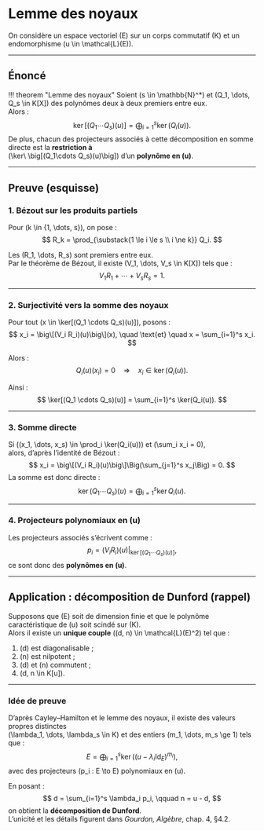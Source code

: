# Lemme des noyaux

On considère un espace vectoriel \(E\) sur un corps commutatif \(K\) et un endomorphisme \(u \in \mathcal{L}(E)\).

---

## Énoncé

!!! theorem "Lemme des noyaux"
    Soient \(s \in \mathbb{N}^*\) et \(Q_1, \dots, Q_s \in K[X]\) des polynômes deux à deux premiers entre eux.  
    Alors :
    $$
    \ker\big[(Q_1 \cdots Q_s)(u)\big] = \bigoplus_{i=1}^s \ker\big(Q_i(u)\big).
    $$
    De plus, chacun des projecteurs associés à cette décomposition en somme directe est la **restriction à**  
    \(\ker\ \big[(Q_1\cdots Q_s)(u)\big]\) d’un **polynôme en \(u\)**.

---

## Preuve (esquisse)

### 1. Bézout sur les produits partiels

Pour \(k \in \{1, \dots, s\}\), on pose :
$$
R_k = \prod_{\substack{1 \le i \le s \\ i \ne k}} Q_i.
$$

Les \(R_1, \dots, R_s\) sont premiers entre eux.  
Par le théorème de Bézout, il existe \(V_1, \dots, V_s \in K[X]\) tels que :
$$
V_1 R_1 + \cdots + V_s R_s = 1.
$$

---

### 2. Surjectivité vers la somme des noyaux

Pour tout \(x \in \ker[(Q_1 \cdots Q_s)(u)]\), posons :
$$
x_i = \big\[(V_i R_i)(u)\big\](x), \quad \text{et} \quad x = \sum_{i=1}^s x_i.
$$

Alors :
$$
Q_i(u)(x_i) = 0 \quad \Rightarrow \quad x_i \in \ker(Q_i(u)).
$$

Ainsi :
$$
\ker[(Q_1 \cdots Q_s)(u)] = \sum_{i=1}^s \ker(Q_i(u)).
$$

---

### 3. Somme directe

Si \((x_1, \dots, x_s) \in \prod_i \ker(Q_i(u))\) et \(\sum_i x_i = 0\),  
alors, d’après l’identité de Bézout :
$$
x_i = \big\[(V_i R_i)(u)\big\]\Big(\sum_{j=1}^s x_j\Big) = 0.
$$
La somme est donc directe :
$$
\ker (Q_1 \cdots Q_s)(u) = \bigoplus_{i=1}^s \ker Q_i(u).
$$

---

### 4. Projecteurs polynomiaux en \(u\)

Les projecteurs associés s’écrivent comme :
$$
p_i = (V_i R_i)(u) \big|_{\ker[(Q_1 \cdots Q_s)(u)]},
$$
ce sont donc des **polynômes en \(u\)**.

---

## Application : décomposition de Dunford (rappel)

Supposons que \(E\) soit de dimension finie et que le polynôme caractéristique de \(u\) soit scindé sur \(K\).  
Alors il existe un **unique couple** \((d, n) \in \mathcal{L}(E)^2\) tel que :

1. \(d\) est diagonalisable ;  
2. \(n\) est nilpotent ;  
3. \(d\) et \(n\) commutent ;  
4. \(d, n \in K[u]\).

---

### Idée de preuve

D’après Cayley–Hamilton et le lemme des noyaux, il existe des valeurs propres distinctes  
\(\lambda_1, \dots, \lambda_s \in K\) et des entiers \(m_1, \dots, m_s \ge 1\) tels que :
$$
E = \bigoplus_{i=1}^s \ker\big((u - \lambda_i \operatorname{Id}_E)^{m_i}\big),
$$
avec des projecteurs \(p_i : E \to E\) polynomiaux en \(u\).

En posant :
$$
d = \sum_{i=1}^s \lambda_i p_i, \qquad n = u - d,
$$
on obtient la **décomposition de Dunford**.  
L’unicité et les détails figurent dans *Gourdon, Algèbre*, chap. 4, §4.2.
